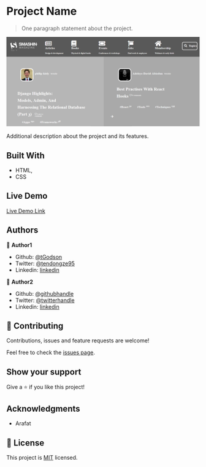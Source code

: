 # Project Name

> One paragraph statement about the project.

![screenshot](./app_screenshot.PNG)

Additional description about the project and its features.

## Built With

- HTML,
- CSS

## Live Demo

[Live Demo Link](https://rawcdn.githack.com/tGodson/Smah-Magazine-Heat-Map/4e4a79ab26dcbda8d38ab59a6700f7768a6f2be1/index.html)



## Authors

👤 **Author1**

- Github: [@tGodson](https://github.com/tGodson/)
- Twitter: [@tendongze95](https://twitter.com/tendongze95)
- Linkedin: [linkedin](https://www.linkedin.com/in/tendongze-godson-a95795163/)

👤 **Author2**

- Github: [@githubhandle](https://github.com/githubhandle)
- Twitter: [@twitterhandle](https://twitter.com/twitterhandle)
- Linkedin: [linkedin](https://linkedin.com/linkedinhandle)

## 🤝 Contributing

Contributions, issues and feature requests are welcome!

Feel free to check the [issues page](https://github.com/tGodson/Smah-Magazine-Heat-Map/issues).

## Show your support

Give a ⭐️ if you like this project!

## Acknowledgments

- Arafat


## 📝 License

This project is [MIT](lic.url) licensed.
